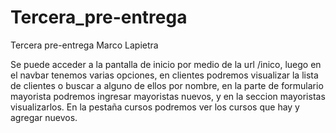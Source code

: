 # Tercera_pre-entrega
Tercera pre-entrega Marco Lapietra

Se puede acceder a la pantalla de inicio por medio de la url /inico,
luego en el navbar tenemos varias opciones, en clientes podremos visualizar la lista de clientes o buscar a alguno de ellos por nombre,
en la parte de formulario mayorista podremos ingresar mayoristas nuevos, y en la seccion mayoristas visualizarlos.
En la pestaña cursos podremos ver los cursos que hay y agregar nuevos.
